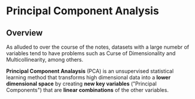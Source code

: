 # **Principal Component Analysis**

## **Overview**

As alluded to over the course of the notes, datasets with a large numebr of variables tend to have problems such as Curse of Dimensionality and Multicollinearity, among others.

**Principal Component Analaysis** (PCA) is an unsupervised statistical learning method that transforms high dimensional data into a **lower dimensional space** by creating **new key variables** ("Principal Components") that are **linear combinations** of the other variables.

##